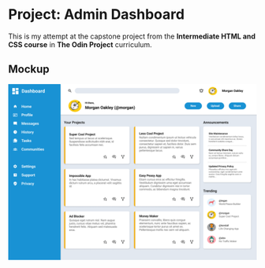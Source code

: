 # Project: Admin Dashboard

This is my attempt at the capstone project from the **Intermediate HTML and CSS course** 
in **The Odin Project** curriculum.

## Mockup
![Project: Admin Dashboard](./assets/images/dashboard-project.png "Project: Admin Dashboard")
